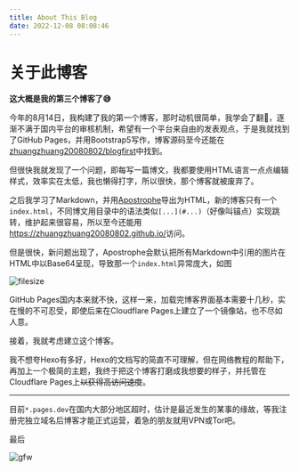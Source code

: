 ```yaml
---
title: About This Blog
date: 2022-12-08 08:08:46
---
```

# 关于此博客  
**这大概是我的第三个博客了😅**

今年的8月14日，我构建了我的第一个博客，那时动机很简单，我学会了翻🧱，逐渐不满于国内平台的审核机制，希望有一个平台来自由的发表观点，于是我就找到了GitHub Pages，并用Bootstrap5写作，博客源码至今还能在[zhuangzhuang20080802/blogfirst](https://github.com/zhuangzhuang20080802/blogfirst)中找到。

但很快我就发现了一个问题，即每写一篇博文，我都要使用HTML语言一点点编辑样式，效率实在太低，我也懒得打字，所以很快，那个博客就被废弃了。

之后我学习了Markdown，并用[Apostrophe](https://apps.gnome.org/zh-CN/app/org.gnome.gitlab.somas.Apostrophe/)导出为HTML，新的博客只有一个`index.html`，不同博文用目录中的语法类似`[...](#...)`（好像叫锚点）实现跳转，维护起来很容易，所以至今还能用<https://zhuangzhuang20080802.github.io/>访问。

但是很快，新问题出现了，Apostrophe会默认把所有Markdown中引用的图片在HTML中以Base64呈现，导致那一个`index.html`异常庞大，如图

![filesize](/images/2212081.png)

GitHub Pages国内本来就不快，这样一来，加载完博客界面基本需要十几秒，实在慢的不可忍受，即使后来在Cloudflare Pages上建立了一个镜像站，也不尽如人意。

接着，我就考虑建立这个博客。

我不想夸Hexo有多好，Hexo的文档写的简直不可理解，但在网络教程的帮助下，再加上一个极简的主题，我终于把这个博客打磨成我想要的样子，并托管在Cloudflare Pages上~~以获得高访问速度~~。

***

目前`*.pages.dev`在国内大部分地区超时，估计是最近发生的某事的缘故，等我注册完独立域名后博客才能正式运营，着急的朋友就用VPN或Tor吧。

最后

![gfw](/images/2212082.png)